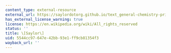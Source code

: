 ```yaml
---
content_type: external-resource
external_url: https://saylordotorg.github.io/text_general-chemistry-principles-patterns-and-applications-v1.0/s10-05-atomic-orbitals-and-their-ener.html
has_external_license_warning: true
license: https://en.wikipedia.org/wiki/All_rights_reserved
status: ''
title: \[Saylor\]
uid: 5544cc97-647e-42bb-93e1-ff9cb81354f3
wayback_url: ''
---
```

